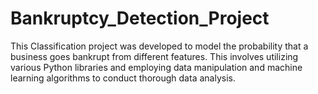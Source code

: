 # Bankruptcy_Detection_Project
This Classification project was developed to model the probability that a business goes bankrupt from different features.
This involves utilizing various Python libraries and employing data manipulation and machine learning algorithms to conduct thorough data analysis.
